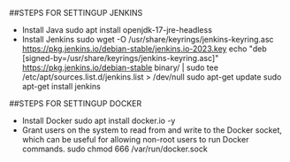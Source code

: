 ##STEPS FOR SETTINGUP JENKINS
- Install Java
  sudo apt install openjdk-17-jre-headless
- Install Jenkins
  sudo wget -O /usr/share/keyrings/jenkins-keyring.asc \
    https://pkg.jenkins.io/debian-stable/jenkins.io-2023.key
  echo "deb [signed-by=/usr/share/keyrings/jenkins-keyring.asc]" \
    https://pkg.jenkins.io/debian-stable binary/ | sudo tee \
    /etc/apt/sources.list.d/jenkins.list > /dev/null
  sudo apt-get update
  sudo apt-get install jenkins

##STEPS FOR SETTINGUP DOCKER
- Install Docker
  sudo apt  install docker.io -y
- Grant users on the system to read from and write to the Docker socket, which can be useful for allowing non-root users to run Docker commands.
  sudo chmod 666 /var/run/docker.sock
 
